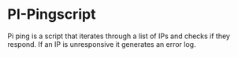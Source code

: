 # PI-Pingscript
Pi ping is a script that iterates through a list of IPs and checks if they respond. If an IP is unresponsive it generates an error log.
